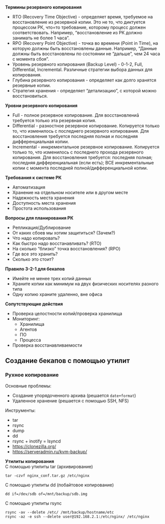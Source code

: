 __Термины резервного копирования__   
- RTO (Recovery Time Objective) - определяет время, требуемое на восстановление из резервной копии. Это не то, что диктуется процессом РК, что=то требование, которому процесс должен соответствовать. Например, “восстановление из РК должно занимать
не более 1 часа”.
- RPO (Recovery Point Objective) - точка во времени (Point in Time), на которую должны быть восстановлены данные. Например, “Данные должны быть восстановлены по состоянии не “дальше”, чем 24 часа с момента сбоя”.
- Уровень резервного копирования (Backup Level) - 0-1-2, Full, Differential, Incremental. Различные стратегии выбора данных для копирования.
- Глубина резервного копирования - определяет как долго хранятся резервные копии.
- Стратегия хранения - определяет “детализацию”, с которой можно восстановиться.

__Уровни резервного копирования__     
- Full - полное резервное копирование. Для восстановлениā требуется только эта резервная копия.
- Differential - разностное резервное копирование. Копируется только то, что изменилось с последнего резервного копирования. Для восстановления требуется последняя полная и последняя дифференциальная копии.
- Incremental - инкрементальное резервное копирование. Копируется только то, что изменилось с последнего прохода резервного копирования. Для восстановления требуется: последняя полная; последняя дифференциальная (если есть); ВСЕ инкрементальные копии с момента последней полной/дифференциальной копии.


__Требования к системе РК__  
- Автоматизация
- Хранение на отдельном носителе или в другом месте
- Надежность места хранения
- Доступность места хранения
- Простота использования


__Вопросы для планирования РК__    
- Репликация/Дублирование
- От каких сбоев мы хотим защититься? (Зачем?)
- Что надо копировать?
- Как быстро надо восстанавливать? (RTO)
- На сколько “близко” точка восстановления? (RPO)
- Где все это хранить?
- Сколько это стоит?


__Правило 3-2-1 для бекапов__     
- Имейте не менее трех копий данных
- Храните копии как минимум на двух физических носителях разного типа
- Одну копию храните удаленно, вне офиса


__Сопутствующие действия__    
- Проверка целостности копий/проверка хранилища
- Мониторинг:
   - Хранилища
   - Агентов
   - ПО
   - Процесса
- Проверка восстанавливаемости    

## Создание бекапов с помощью утилит
### Руxное копирование
Основные проблемы:
- Создание упорядоченного архива (решается `date+format`)
- Удаленное хранение (решается с помощью SSH, NFS)


Инструменты:
- tar
- rsync
- dump
- dd
- rsync + inotify = lsyncd
- https://clonezilla.org/
- https://serveradmin.ru/kvm-backup/


__Утилиты копирования__      
С помощью утилиты tar (архивирование)
```
tar -czvf nginx_conf.tar.gz /etc/nginx
```
С помощью утилиты dd (побайтовое копирование)
```
dd if=/dev/sdb of=/mnt/backup/sdb.img
```
С помощью утилиты rsync
```
rsync -av --delete /etc/ /mnt/backup/hostname/etc
rsync -az -e ssh --delete user@192.168.2.1:/etc/nginx/ /etc/nginx
```

